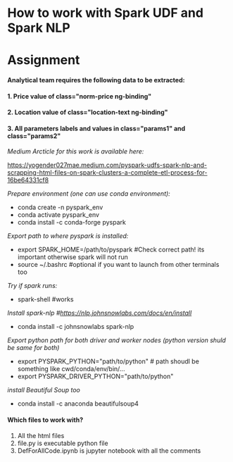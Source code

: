 # How to work with Spark UDF and Spark NLP
# Assignment
#### Analytical team requires the following data to be extracted:
#### 1. Price value of class="norm-price ng-binding"
#### 2. Location value of class="location-text ng-binding"
#### 3. All parameters labels and values in class="params1" and class="params2"

*Medium Arcticle for this work is available here:* 

https://yogender027mae.medium.com/pyspark-udfs-spark-nlp-and-scrapping-html-files-on-spark-clusters-a-complete-etl-process-for-16be64331cf8

*Prepare environment (one can use conda environment):*
  * conda create -n pyspark_env
  * conda activate pyspark_env
  * conda install -c conda-forge pyspark
  
*Export path to where pyspark is installed:*
 * export SPARK_HOME=/path/to/pyspark #Check correct path! its important otherwise spark will not run
 * source ~/.bashrc #optional if you want to launch from other terminals too

*Try if spark runs:*
  * spark-shell #works

*Install spark-nlp #https://nlp.johnsnowlabs.com/docs/en/install*
  * conda install -c johnsnowlabs spark-nlp

*Export python path for both driver and worker nodes (python version shuld be same for both)*
  * export PYSPARK_PYTHON="path/to/python" # path shoudl be something like cwd/conda/env/bin/...
  * export PYSPARK_DRIVER_PYTHON="path/to/python"

*install Beautiful Soup too*
  * conda install -c anaconda beautifulsoup4


#### Which files to work with?

1. All the html files
2. file.py is executable python file
3. DefForAllCode.ipynb is jupyter notebook with all the comments


